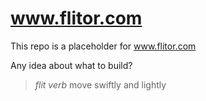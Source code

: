 # www.flitor.com

This repo is a placeholder for www.flitor.com

Any idea about what to build?

> *flit* _verb_
> move swiftly and lightly
